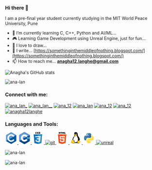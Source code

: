 ### Hi there 👋

I am a pre-final year student currently studying in the MIT World Peace University, Pune
- 🌱 I’m currently learning C, C++, Python and AI/ML...
- 🎮 Learning Game Development using Unreal Engine, just for fun...
- 🎨 I love to draw...
- 📝 I write... [https://somethinginthemiddleofnothing.blogspot.com/](https://somethinginthemiddleofnothing.blogspot.com/)
- 📫 How to reach me... **anagha12.langhe@gmail.com**

![Anagha's GitHub stats](https://github-readme-stats.vercel.app/api?username=ana-lan&show_icons=true&theme=tokyonight)

<p align="left"> <img src="https://komarev.com/ghpvc/?username=ana-lan&label=Profile%20views&color=0e75b6&style=flat" alt="ana-lan" /> </p>


<h3 align="left">Connect with me:</h3>
<p align="left">
<a href="https://twitter.com/ana_lan_" target="blank"><img align="center" src="https://raw.githubusercontent.com/rahuldkjain/github-profile-readme-generator/master/src/images/icons/Social/twitter.svg" alt="ana_lan_" height="30" width="40" /></a>
<a href="https://instagram.com/ana_lan__" target="blank"><img align="center" src="https://raw.githubusercontent.com/rahuldkjain/github-profile-readme-generator/master/src/images/icons/Social/instagram.svg" alt="ana_lan__" height="30" width="40" /></a>
<a href="https://www.codechef.com/users/ana_12" target="blank"><img align="center" src="https://cdn.jsdelivr.net/npm/simple-icons@3.1.0/icons/codechef.svg" alt="ana_12" height="30" width="40" /></a>
<a href="https://www.hackerrank.com/ana_lan" target="blank"><img align="center" src="https://raw.githubusercontent.com/rahuldkjain/github-profile-readme-generator/master/src/images/icons/Social/hackerrank.svg" alt="ana_lan" height="30" width="40" /></a>
<a href="https://codeforces.com/profile/ana_12" target="blank"><img align="center" src="https://cdn.jsdelivr.net/npm/simple-icons@3.0.1/icons/codeforces.svg" alt="ana_12" height="30" width="40" /></a>
<a href="https://www.leetcode.com/ana_12" target="blank"><img align="center" src="https://raw.githubusercontent.com/rahuldkjain/github-profile-readme-generator/master/src/images/icons/Social/leet-code.svg" alt="ana_12" height="30" width="40" /></a>
<a href="https://auth.geeksforgeeks.org/user/anagha12langhe" target="blank"><img align="center" src="https://raw.githubusercontent.com/rahuldkjain/github-profile-readme-generator/master/src/images/icons/Social/geeks-for-geeks.svg" alt="anagha12langhe" height="30" width="40" /></a>
</p>

<h3 align="left">Languages and Tools:</h3>
<p align="left"> <a href="https://www.cprogramming.com/" target="_blank"> <img src="https://raw.githubusercontent.com/devicons/devicon/master/icons/c/c-original.svg" alt="c" width="40" height="40"/> </a> <a href="https://www.w3schools.com/cpp/" target="_blank"> <img src="https://raw.githubusercontent.com/devicons/devicon/master/icons/cplusplus/cplusplus-original.svg" alt="cplusplus" width="40" height="40"/> </a> <a href="https://www.w3schools.com/css/" target="_blank"> <img src="https://raw.githubusercontent.com/devicons/devicon/master/icons/css3/css3-original-wordmark.svg" alt="css3" width="40" height="40"/> </a> <a href="https://git-scm.com/" target="_blank"> <img src="https://www.vectorlogo.zone/logos/git-scm/git-scm-icon.svg" alt="git" width="40" height="40"/> </a> <a href="https://www.w3.org/html/" target="_blank"> <img src="https://raw.githubusercontent.com/devicons/devicon/master/icons/html5/html5-original-wordmark.svg" alt="html5" width="40" height="40"/> </a> <a href="https://www.linux.org/" target="_blank"> <img src="https://raw.githubusercontent.com/devicons/devicon/master/icons/linux/linux-original.svg" alt="linux" width="40" height="40"/> </a> <a href="https://www.python.org" target="_blank"> <img src="https://raw.githubusercontent.com/devicons/devicon/master/icons/python/python-original.svg" alt="python" width="40" height="40"/> </a> <a href="https://unrealengine.com/" target="_blank"> <img src="https://raw.githubusercontent.com/kenangundogan/fontisto/036b7eca71aab1bef8e6a0518f7329f13ed62f6b/icons/svg/brand/unreal-engine.svg" alt="unreal" width="40" height="40"/> </a> </p>

<p><img align="center" src="https://github-readme-stats.vercel.app/api/top-langs?username=ana-lan&show_icons=true&locale=en&layout=compact" alt="ana-lan" /></p>

<p><img align="center" src="https://github-readme-streak-stats.herokuapp.com/?user=ana-lan&" alt="ana-lan" /></p>
